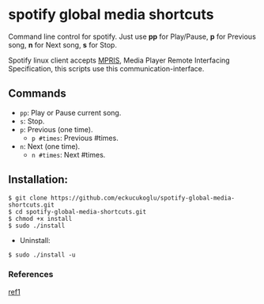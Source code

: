 # spotify global media shortcuts

Command line control for spotify. Just use **pp** for Play/Pause, **p** for Previous song, **n** for Next song, **s** for Stop.

Spotify linux client accepts [MPRIS](https://specifications.freedesktop.org/mpris-spec/latest/), Media Player Remote Interfacing Specification, this scripts use this communication-interface.
## Commands

* ```pp```: Play or Pause current song.
* ```s```: Stop.
* ```p```: Previous (one time).
  * ```p #times```: Previous #times.
* ```n```: Next (one time).
  * ```n #times```: Next #times.

## Installation:
```
$ git clone https://github.com/eckucukoglu/spotify-global-media-shortcuts.git
$ cd spotify-global-media-shortcuts.git
$ chmod +x install
$ sudo ./install
```
* Uninstall:

```
$ sudo ./install -u
```

### References
[ref1](https://www.kubuntuforums.net/showthread.php?t=58197)
